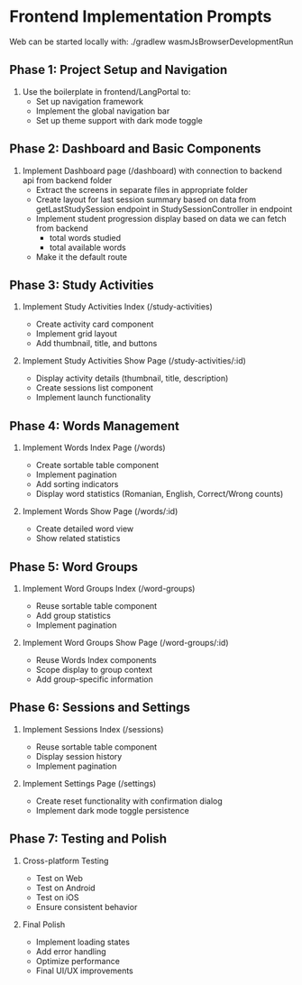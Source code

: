 # Frontend Implementation Prompts

Web can be started locally with: ./gradlew wasmJsBrowserDevelopmentRun

## Phase 1: Project Setup and Navigation
1. Use the boilerplate in frontend/LangPortal to:
   - Set up navigation framework
   - Implement the global navigation bar
   - Set up theme support with dark mode toggle

## Phase 2: Dashboard and Basic Components
1. Implement Dashboard page (/dashboard) with connection to backend api from backend folder
   - Extract the screens in separate files in appropriate folder
   - Create layout for last session summary based on data from getLastStudySession endpoint in StudySessionController in endpoint
   - Implement student progression display based on data we can fetch from backend
      * total words studied
      * total available words
   - Make it the default route

## Phase 3: Study Activities
1. Implement Study Activities Index (/study-activities)
   - Create activity card component
   - Implement grid layout
   - Add thumbnail, title, and buttons
   
2. Implement Study Activities Show Page (/study-activities/:id)
   - Display activity details (thumbnail, title, description)
   - Create sessions list component
   - Implement launch functionality

## Phase 4: Words Management
1. Implement Words Index Page (/words)
   - Create sortable table component
   - Implement pagination
   - Add sorting indicators
   - Display word statistics (Romanian, English, Correct/Wrong counts)

2. Implement Words Show Page (/words/:id)
   - Create detailed word view
   - Show related statistics

## Phase 5: Word Groups
1. Implement Word Groups Index (/word-groups)
   - Reuse sortable table component
   - Add group statistics
   - Implement pagination

2. Implement Word Groups Show Page (/word-groups/:id)
   - Reuse Words Index components
   - Scope display to group context
   - Add group-specific information

## Phase 6: Sessions and Settings
1. Implement Sessions Index (/sessions)
   - Reuse sortable table component
   - Display session history
   - Implement pagination

2. Implement Settings Page (/settings)
   - Create reset functionality with confirmation dialog
   - Implement dark mode toggle persistence

## Phase 7: Testing and Polish
1. Cross-platform Testing
   - Test on Web
   - Test on Android
   - Test on iOS
   - Ensure consistent behavior

2. Final Polish
   - Implement loading states
   - Add error handling
   - Optimize performance
   - Final UI/UX improvements